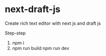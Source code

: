 # next-draft-js
Create rich text editor with next js and draft js

Step-step
1. npm i
2. npm run build npm run dev

